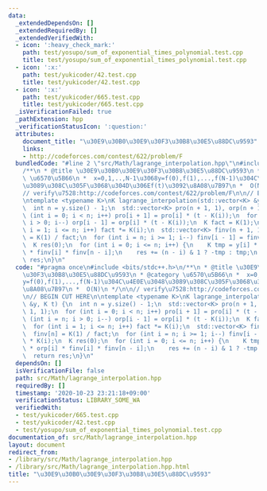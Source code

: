 ```yaml
---
data:
  _extendedDependsOn: []
  _extendedRequiredBy: []
  _extendedVerifiedWith:
  - icon: ':heavy_check_mark:'
    path: test/yosupo/sum_of_exponential_times_polynomial.test.cpp
    title: test/yosupo/sum_of_exponential_times_polynomial.test.cpp
  - icon: ':x:'
    path: test/yukicoder/42.test.cpp
    title: test/yukicoder/42.test.cpp
  - icon: ':x:'
    path: test/yukicoder/665.test.cpp
    title: test/yukicoder/665.test.cpp
  _isVerificationFailed: true
  _pathExtension: hpp
  _verificationStatusIcon: ':question:'
  attributes:
    document_title: "\u30E9\u30B0\u30E9\u30F3\u30B8\u30E5\u88DC\u9593"
    links:
    - http://codeforces.com/contest/622/problem/F
  bundledCode: "#line 2 \"src/Math/lagrange_interpolation.hpp\"\n#include <bits/stdc++.h>\n\
    /**\n * @title \u30E9\u30B0\u30E9\u30F3\u30B8\u30E5\u88DC\u9593\n * @category\
    \ \u6570\u5B66\n *  x=0,1,..,N-1\u3068y=f(0),f(1),...,f(N-1)\u304C\u4E0E\u3048\
    \u3089\u308C\u305F\u3068\u304D\u306Ef(t)\u3092\u8A08\u7B97\n *  O(N)\n */\n\n\
    // verify\u7528:http://codeforces.com/contest/622/problem/F\n\n// BEGIN CUT HERE\n\
    \ntemplate <typename K>\nK lagrange_interpolation(std::vector<K> &y, K t) {\n\
    \  int n = y.size() - 1;\n  std::vector<K> pro(n + 1, 1), orp(n + 1, 1);\n  for\
    \ (int i = 0; i < n; i++) pro[i + 1] = pro[i] * (t - K(i));\n  for (int i = n;\
    \ i > 0; i--) orp[i - 1] = orp[i] * (t - K(i));\n  K fact = K(1);\n  for (int\
    \ i = 1; i <= n; i++) fact *= K(i);\n  std::vector<K> finv(n + 1, 1);\n  finv[n]\
    \ = K(1) / fact;\n  for (int i = n; i >= 1; i--) finv[i - 1] = finv[i] * K(i);\n\
    \  K res(0);\n  for (int i = 0; i <= n; i++) {\n    K tmp = y[i] * pro[i] * orp[i]\
    \ * finv[i] * finv[n - i];\n    res += (n - i) & 1 ? -tmp : tmp;\n  }\n  return\
    \ res;\n}\n"
  code: "#pragma once\n#include <bits/stdc++.h>\n/**\n * @title \u30E9\u30B0\u30E9\
    \u30F3\u30B8\u30E5\u88DC\u9593\n * @category \u6570\u5B66\n *  x=0,1,..,N-1\u3068\
    y=f(0),f(1),...,f(N-1)\u304C\u4E0E\u3048\u3089\u308C\u305F\u3068\u304D\u306Ef(t)\u3092\
    \u8A08\u7B97\n *  O(N)\n */\n\n// verify\u7528:http://codeforces.com/contest/622/problem/F\n\
    \n// BEGIN CUT HERE\n\ntemplate <typename K>\nK lagrange_interpolation(std::vector<K>\
    \ &y, K t) {\n  int n = y.size() - 1;\n  std::vector<K> pro(n + 1, 1), orp(n +\
    \ 1, 1);\n  for (int i = 0; i < n; i++) pro[i + 1] = pro[i] * (t - K(i));\n  for\
    \ (int i = n; i > 0; i--) orp[i - 1] = orp[i] * (t - K(i));\n  K fact = K(1);\n\
    \  for (int i = 1; i <= n; i++) fact *= K(i);\n  std::vector<K> finv(n + 1, 1);\n\
    \  finv[n] = K(1) / fact;\n  for (int i = n; i >= 1; i--) finv[i - 1] = finv[i]\
    \ * K(i);\n  K res(0);\n  for (int i = 0; i <= n; i++) {\n    K tmp = y[i] * pro[i]\
    \ * orp[i] * finv[i] * finv[n - i];\n    res += (n - i) & 1 ? -tmp : tmp;\n  }\n\
    \  return res;\n}\n"
  dependsOn: []
  isVerificationFile: false
  path: src/Math/lagrange_interpolation.hpp
  requiredBy: []
  timestamp: '2020-10-23 23:21:18+09:00'
  verificationStatus: LIBRARY_SOME_WA
  verifiedWith:
  - test/yukicoder/665.test.cpp
  - test/yukicoder/42.test.cpp
  - test/yosupo/sum_of_exponential_times_polynomial.test.cpp
documentation_of: src/Math/lagrange_interpolation.hpp
layout: document
redirect_from:
- /library/src/Math/lagrange_interpolation.hpp
- /library/src/Math/lagrange_interpolation.hpp.html
title: "\u30E9\u30B0\u30E9\u30F3\u30B8\u30E5\u88DC\u9593"
---
```

